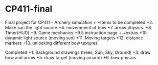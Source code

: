 # CP411-final
Final project for CP411 - Archery simulation 
 +
 +Items to be completed
 +2. Make sun the light source
 +4. movemment of bow
 +7. arrow physics.
 +8. Timer(HUD)
 +9. Game mechanics
 +9.5 instruction page
 +
 +extras
 +10. dynamic light source (moving sun)
 +11. Moving targets
 +12. distance markers
 +13. unlocking different bow textures
 
 Completed
 +1. Background drawings (trees, Sun, Sky, Ground)
 +3. draw bow and arrow
 +5. draw target (moving around)
 +6. bow physics
